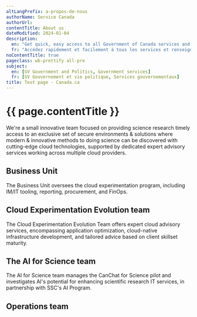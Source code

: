 ```yaml
---
altLangPrefix: a-propos-de-nous
authorName: Service Canada
authorUrl:
contentTitle: About us
dateModified: 2024-01-04
description:
  en: "Get quick, easy access to all Government of Canada services and information."
  fr: "Accédez rapidement et facilement à tous les services et renseignements du gouvernement du Canada."
noContentTitle: true
pageclass: wb-prettify all-pre
subject:
  en: [GV Government and Politics, Government services]
  fr: [GV Gouvernement et vie politique, Services gouvernementaux]
title: Test page - Canada.ca
---
```

# {{ page.contentTitle }}

We're a small innovative team focused on providing science research timely access to an exclusive set of secure environments & solutions where modern & innovative methods to doing science can be discovered with cutting-edge cloud technologies, supported by dedicated expert advisory services working across multiple cloud providers.

## Business Unit

The Business Unit oversees the cloud experimentation program, including IM/IT tooling, reporting, procurement, and FinOps.

## Cloud Experimentation Evolution team

The Cloud Experimentation Evolution Team offers expert cloud advisory services, encompassing application optimization, cloud-native infrastructure development, and tailored advice based on client skillset maturity.

## The AI for Science team

The AI for Science team manages the CanChat for Science pilot and investigates AI's potential for enhancing scientific research IT services, in partnership with SSC's AI Program.

## Operations team